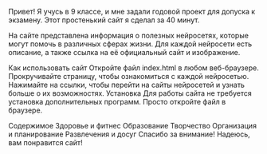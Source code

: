 Привет! Я учусь в 9 классе, и мне задали годовой проект для допуска к экзамену. Этот простенький сайт я сделал за 40 минут.

На сайте представлена информация о полезных нейросетях, которые могут помочь в различных сферах жизни. Для каждой нейросети есть описание, а также ссылка на её официальный сайт и изображение.

Как использовать сайт
Откройте файл index.html в любом веб-браузере.
Прокручивайте страницу, чтобы ознакомиться с каждой нейросетью.
Нажимайте на ссылки, чтобы перейти на сайты нейросетей и узнать больше о их возможностях.
Установка
Для работы сайта не требуется установка дополнительных программ. Просто откройте файл в браузере.

Содержимое
Здоровье и фитнес
Образование
Творчество
Организация и планирование
Развлечения и досуг
Спасибо за внимание! Надеюсь, вам понравится сайт!
